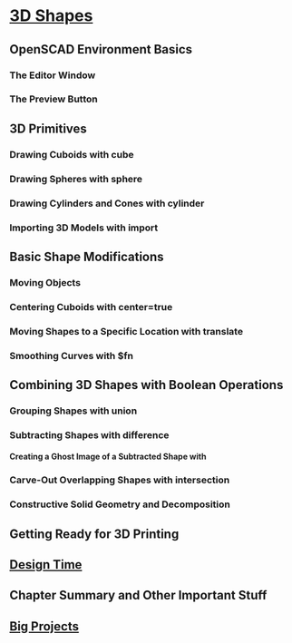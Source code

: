 # [3D Shapes](3D-Shapes-with-tables.odt)

## OpenSCAD Environment Basics
### The Editor Window
### The Preview Button
## 3D Primitives
### Drawing Cuboids with cube
### Drawing Spheres with sphere
### Drawing Cylinders and Cones with cylinder
### Importing 3D Models with import

## Basic Shape Modifications
### Moving Objects
### Centering Cuboids with center=true
### Moving Shapes to a Specific Location with translate
### Smoothing Curves with $fn

## Combining 3D Shapes with Boolean Operations
### Grouping Shapes with  union
### Subtracting Shapes with difference
#### Creating a Ghost Image of a Subtracted Shape with #
### Carve-Out Overlapping Shapes with intersection
### Constructive Solid Geometry and Decomposition
## Getting Ready for 3D Printing

## [Design Time](Design-Time/Design-Time.md)


## Chapter Summary and Other Important Stuff  

## [Big Projects](Big-Projects/Big-Projects.md)



